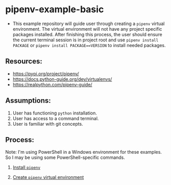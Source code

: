 # pipenv-example-basic
* This example repository will guide user through creating a `pipenv` virtual environment. The virtual environment will not have any project specific packages installed. After finishing this process, the user should ensure the current terminal session is in project root and use `pipenv install PACKAGE` or `pipenv install PACKAGE==VERSION` to install needed packages.

## Resources:
* https://pypi.org/project/pipenv/
* https://docs.python-guide.org/dev/virtualenvs/
* https://realpython.com/pipenv-guide/

## Assumptions:
1. User has functioning `python` installation.
1. User has access to a command terminal.
1. User is familiar with git concepts.

## Process:

Note: I'm using PowerShell in a Windows environment for these examples. So I may be using some PowerShell-specific commands.

1. [Install `pipenv`](notes/install_pipenv.md)

1. [Create `pipenv` virtual environment](notes/create_pipenv_virtual_environment.md)
